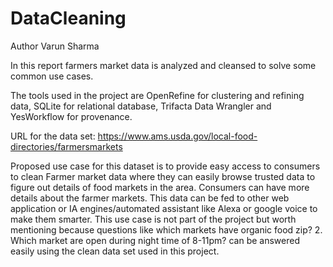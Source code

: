# DataCleaning
Author Varun Sharma

In this report farmers market data is analyzed and cleansed to solve some common use cases. 

The tools used in the project are OpenRefine for clustering and refining data, SQLite for relational database, Trifacta Data Wrangler and YesWorkflow for provenance.

URL for the data set:
https://www.ams.usda.gov/local-food-directories/farmersmarkets

Proposed use case for this dataset is to provide easy access to consumers to clean Farmer market data where they can easily browse trusted data to figure out details of food markets in the area. Consumers can have more details about the farmer markets. 
This data can be fed to other web application or IA engines/automated assistant like Alexa or google voice to make them smarter. This use case is not part of the project but worth mentioning because questions like which markets have organic food zip? 2. Which market are open during night time of 8-11pm? can be answered easily using the clean data set used in this project.

